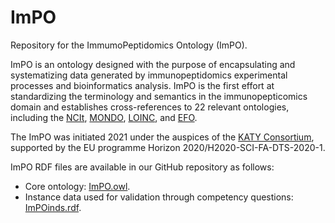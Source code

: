 # ImPO
Repository for the ImmumoPeptidomics Ontology (ImPO).

ImPO is an ontology designed with the purpose of encapsulating and systematizing data generated by immunopeptidomics experimental processes and bioinformatics analysis. ImPO is the first effort at standardizing the terminology and semantics in the immunopepticomics domain and establishes cross-references to 22 relevant ontologies, including the [NCIt](http://purl.obolibrary.org/obo/ncit.owl), [MONDO](http://purl.obolibrary.org/obo/mondo.owl), [LOINC](http://purl.bioontology.org/ontology/LNC/), and [EFO](http://www.ebi.ac.uk/efo/efo.owl).

The ImPO was initiated 2021 under the auspices of the [KATY Consortium](https://katy-project.eu/), supported by the EU programme Horizon 2020/H2020-SCI-FA-DTS-2020-1.

ImPO RDF files are available in our GitHub repository as follows:
- Core ontology: [ImPO.owl](https://github.com/liseda-lab/ImPO/blob/main/ImPO.owl).
- Instance data used for validation through competency questions: [ImPOinds.rdf](https://github.com/liseda-lab/ImPO/blob/main/ImPOinds.rdf).
